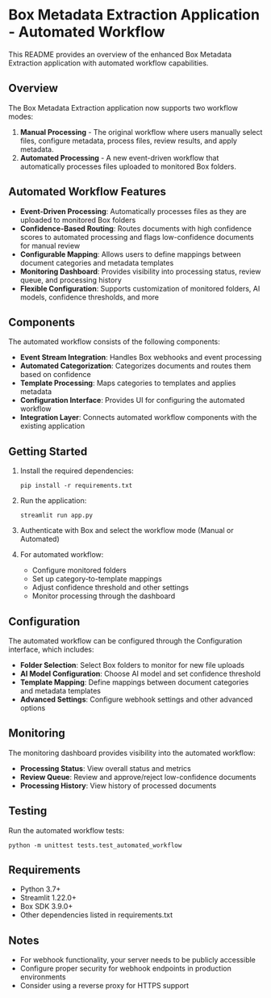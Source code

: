 # Box Metadata Extraction Application - Automated Workflow

This README provides an overview of the enhanced Box Metadata Extraction application with automated workflow capabilities.

## Overview

The Box Metadata Extraction application now supports two workflow modes:

1. **Manual Processing** - The original workflow where users manually select files, configure metadata, process files, review results, and apply metadata.
2. **Automated Processing** - A new event-driven workflow that automatically processes files uploaded to monitored Box folders.

## Automated Workflow Features

- **Event-Driven Processing**: Automatically processes files as they are uploaded to monitored Box folders
- **Confidence-Based Routing**: Routes documents with high confidence scores to automated processing and flags low-confidence documents for manual review
- **Configurable Mapping**: Allows users to define mappings between document categories and metadata templates
- **Monitoring Dashboard**: Provides visibility into processing status, review queue, and processing history
- **Flexible Configuration**: Supports customization of monitored folders, AI models, confidence thresholds, and more

## Components

The automated workflow consists of the following components:

- **Event Stream Integration**: Handles Box webhooks and event processing
- **Automated Categorization**: Categorizes documents and routes them based on confidence
- **Template Processing**: Maps categories to templates and applies metadata
- **Configuration Interface**: Provides UI for configuring the automated workflow
- **Integration Layer**: Connects automated workflow components with the existing application

## Getting Started

1. Install the required dependencies:
   ```
   pip install -r requirements.txt
   ```

2. Run the application:
   ```
   streamlit run app.py
   ```

3. Authenticate with Box and select the workflow mode (Manual or Automated)

4. For automated workflow:
   - Configure monitored folders
   - Set up category-to-template mappings
   - Adjust confidence threshold and other settings
   - Monitor processing through the dashboard

## Configuration

The automated workflow can be configured through the Configuration interface, which includes:

- **Folder Selection**: Select Box folders to monitor for new file uploads
- **AI Model Configuration**: Choose AI model and set confidence threshold
- **Template Mapping**: Define mappings between document categories and metadata templates
- **Advanced Settings**: Configure webhook settings and other advanced options

## Monitoring

The monitoring dashboard provides visibility into the automated workflow:

- **Processing Status**: View overall status and metrics
- **Review Queue**: Review and approve/reject low-confidence documents
- **Processing History**: View history of processed documents

## Testing

Run the automated workflow tests:
```
python -m unittest tests.test_automated_workflow
```

## Requirements

- Python 3.7+
- Streamlit 1.22.0+
- Box SDK 3.9.0+
- Other dependencies listed in requirements.txt

## Notes

- For webhook functionality, your server needs to be publicly accessible
- Configure proper security for webhook endpoints in production environments
- Consider using a reverse proxy for HTTPS support
